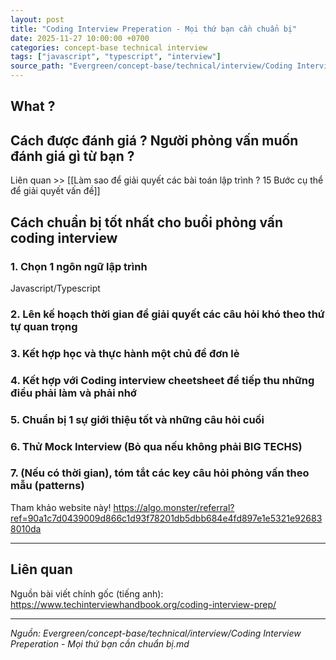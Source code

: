 ```yaml
---
layout: post
title: "Coding Interview Preperation - Mọi thứ bạn cần chuẩn bị"
date: 2025-11-27 10:00:00 +0700
categories: concept-base technical interview
tags: ["javascript", "typescript", "interview"]
source_path: "Evergreen/concept-base/technical/interview/Coding Interview Preperation - Mọi thứ bạn cần chuẩn bị.md"
---
```

## What ?

## Cách được đánh giá ? Người phỏng vấn muốn đánh giá gì từ bạn ?

Liên quan >> [[Làm sao để giải quyết các bài toán lập trình ? 15 Bước cụ thể để giải quyết vấn đề]]



## Cách chuẩn bị tốt nhất cho buổi phỏng vấn coding interview

### 1. Chọn 1 ngôn ngữ lập trình
Javascript/Typescript
### 2. Lên kế hoạch thời gian để giải quyết các câu hỏi khó theo thứ tự quan trọng

### 3. Kết hợp học và thực hành một chủ đề đơn lẻ

### 4. Kết hợp với Coding interview cheetsheet để tiếp thu những điều phải làm và phải nhớ

### 5. Chuẩn bị 1 sự giới thiệu tốt và những câu hỏi cuối

### 6. Thử Mock Interview (Bỏ qua nếu không phải BIG TECHS)

### 7. (Nếu có thời gian), tóm tắt các key câu hỏi phỏng vấn theo mẫu (patterns)
Tham khảo website này!
https://algo.monster/referral?ref=90a1c7d0439009d866c1d93f78201db5dbb684e4fd897e1e5321e926838010da



---
## Liên quan

Nguồn bài viết chính gốc (tiếng anh):
https://www.techinterviewhandbook.org/coding-interview-prep/

---
*Nguồn: Evergreen/concept-base/technical/interview/Coding Interview Preperation - Mọi thứ bạn cần chuẩn bị.md*